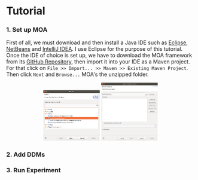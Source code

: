 # Tutorial

### 1. Set up MOA

First of all, we must download and then install a Java IDE such as [Eclipse](https://www.eclipse.org/downloads/), [NetBeans](https://netbeans.org/) and [IntelliJ IDEA](https://www.jetbrains.com/idea/download/). I use Eclipse for the purpose of this tutorial.
Once the IDE of choice is set up, we have to download the MOA framework from its [GitHub Repository](https://github.com/Waikato/moa), then import it into your IDE as a Maven project. For that click on `File >> Import... >> Maven >> Existing Maven Project`. Then click `Next` and `Browse...` MOA's the unzipped folder.

<p align="center">
  <img src="/img/01_maven_1.png" width="30%" />
  
  <img src="/img/02_maven_2.png" width="30%" />
</p>




### 2. Add DDMs

### 3. Run Experiment
